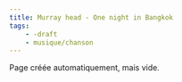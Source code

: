 ```yaml
---
title: Murray head - One night in Bangkok
tags:
    - -draft
    - musique/chanson
---
```


Page créée automatiquement, mais vide.
